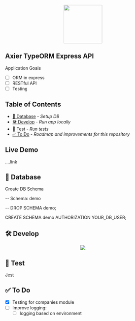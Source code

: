 <p align="center"><img width="125" height="125" src="https://i.imgur.com/3rRRm2P.png"></p>

## Axier TypeORM Express API

Application Goals

-   [ ] ORM in express
-   [ ] RESTful API
-   [ ] Testing

## Table of Contents

-   [📙 Database](https://github.com/iestyn02/typeorm-express-webpack-api#-database) - _Setup DB_
-   [🛠 Develop](https://github.com/iestyn02/typeorm-express-webpack-api#-develop) - _Run app locally_
-   [🔬 Test](https://github.com/iestyn02/typeorm-express-webpack-api#-test) - _Run tests_
-   ️️[✅ To Do](https://github.com/iestyn02/typeorm-express-webpack-api#-to-do) - _Roadmap and improvements for this repository_

## Live Demo

....link

## 📙 Database

Create DB Schema

-- Schema: demo

-- DROP SCHEMA demo;

CREATE SCHEMA demo
  AUTHORIZATION YOUR_DB_USER;

## 🛠 Develop
<p align="center"><img src="https://i.imgur.com/pvIcz7CQx.jpg"></p>

## 🔬 Test

[Jest](https://jestjs.io/)

## ✅ To Do

-   [x] Testing for companies module
-   [ ] Improve logging:
    -   [ ] logging based on environment
